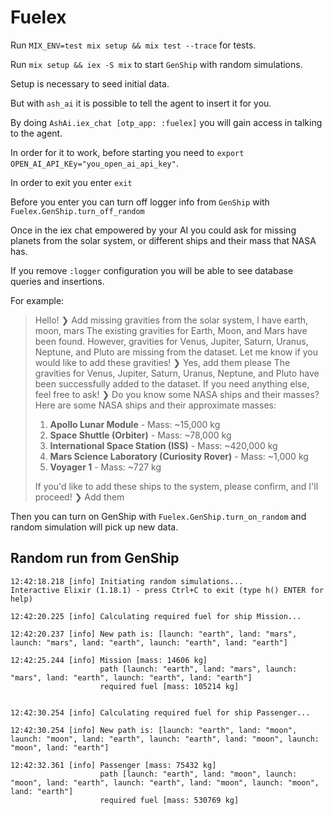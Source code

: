 # Fuelex

Run `MIX_ENV=test mix setup && mix test --trace` for tests.

Run `mix setup && iex -S mix` to start `GenShip` with random simulations.

Setup is necessary to seed initial data.

But with `ash_ai` it is possible to tell the agent to insert it for you.

By doing `AshAi.iex_chat [otp_app: :fuelex]` you will gain access in talking to the agent.

In order for it to work, before starting you need to
`export OPEN_AI_API_KEy="you_open_ai_api_key"`.

In order to exit you enter `exit`

Before you enter you can turn off logger info from `GenShip` with `Fuelex.GenShip.turn_off_random`

Once in the iex chat empowered by your AI
 you could ask for missing planets from the solar system, or
different ships and their mass that NASA has.

If you remove `:logger` configuration you will be able to see database queries and insertions.

For example:
> Hello!
> ❯  Add missing gravities from the solar system, I have earth, moon, mars
> The existing gravities for Earth, Moon, and Mars have been found. However, gravities for Venus, Jupiter, Saturn, Uranus, Neptune, and Pluto are missing from the dataset. Let me know if you would like to add these gravities!
> ❯  Yes, add them please
> The gravities for Venus, Jupiter, Saturn, Uranus, Neptune, and Pluto have been successfully added to the dataset. If you need anything else, feel free to ask!
> ❯  Do you know some NASA ships and their masses?
> Here are some NASA ships and their approximate masses:
> 1. **Apollo Lunar Module** - Mass: ~15,000 kg
> 2. **Space Shuttle (Orbiter)** - Mass: ~78,000 kg
> 3. **International Space Station (ISS)** - Mass: ~420,000 kg
> 4. **Mars Science Laboratory (Curiosity Rover)** - Mass: ~1,000 kg
> 5. **Voyager 1** - Mass: ~727 kg
> 
> If you'd like to add these ships to the system, please confirm, and I'll proceed!
> ❯  Add them

Then you can turn on GenShip with `Fuelex.GenShip.turn_on_random` and random simulation will pick up new data.

## Random run from GenShip

```
12:42:18.218 [info] Initiating random simulations...
Interactive Elixir (1.18.1) - press Ctrl+C to exit (type h() ENTER for help)

12:42:20.225 [info] Calculating required fuel for ship Mission...

12:42:20.237 [info] New path is: [launch: "earth", land: "mars", launch: "mars", land: "earth", launch: "earth", land: "earth"]

12:42:25.244 [info] Mission [mass: 14606 kg]
                    path [launch: "earth", land: "mars", launch: "mars", land: "earth", launch: "earth", land: "earth"]
                    required fuel [mass: 105214 kg]


12:42:30.254 [info] Calculating required fuel for ship Passenger...

12:42:30.254 [info] New path is: [launch: "earth", land: "moon", launch: "moon", land: "earth", launch: "earth", land: "moon", launch: "moon", land: "earth"]

12:42:32.361 [info] Passenger [mass: 75432 kg]
                    path [launch: "earth", land: "moon", launch: "moon", land: "earth", launch: "earth", land: "moon", launch: "moon", land: "earth"]
                    required fuel [mass: 530769 kg]
```